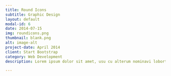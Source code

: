 ```yaml
---
title: Round Icons
subtitle: Graphic Design
layout: default
modal-id: 6
date: 2014-07-15
img: roundicons.png
thumbnail: blank.png
alt: image-alt
project-date: April 2014
client: Start Bootstrap
category: Web Development
description: Lorem ipsum dolor sit amet, usu cu alterum nominavi lobortis. At duo novum diceret. Tantas apeirian vix et, usu sanctus postulant inciderint ut, populo diceret necessitatibus in vim. Cu eum dicam feugiat noluisse.

---
```

